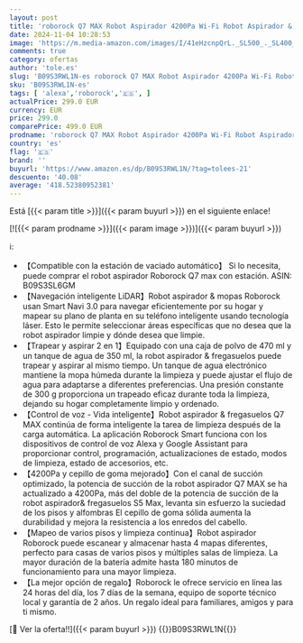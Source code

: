 ```yaml
---
layout: post
title: 'roborock Q7 MAX Robot Aspirador 4200Pa Wi-Fi Robot Aspirador & fregasuelos con Zonas Prohibidas 180min de Tiempo de ejecución  Autocargable Alexa & App Connect para Pelo de Mascotas Aspirador Robot'
date: 2024-11-04 10:28:53
image: 'https://m.media-amazon.com/images/I/41eHzcnpQrL._SL500_._SL400_.jpg'
comments: true
category: ofertas
author: 'tole.es'
slug: 'B09S3RWL1N-es roborock Q7 MAX Robot Aspirador 4200Pa Wi-Fi Robot...'
sku: 'B09S3RWL1N-es'
tags: [ 'alexa','roborock','🇪🇸', ]
actualPrice: 299.0 EUR
currency: EUR
price: 299.0
comparePrice: 499.0 EUR
prodname: 'roborock Q7 MAX Robot Aspirador 4200Pa Wi-Fi Robot Aspirador & fregasuelos con Zonas Prohibidas 180min de Tiempo de ejecución  Autocargable Alexa & App Connect para Pelo de Mascotas Aspirador Robot'
country: 'es'
flag: '🇪🇸'
brand: ''
buyurl: 'https://www.amazon.es/dp/B09S3RWL1N/?tag=tolees-21'
descuento: '40.08'
average: '418.52380952381'
---
```


Está [{{< param title >}}]({{< param buyurl >}}) en el siguiente enlace!

[![{{< param prodname >}}]({{< param image >}})]({{< param buyurl >}})

ℹ️:

- 【Compatible con la estación de vaciado automático】 Si lo necesita, puede comprar el robot aspirador Roborock Q7 max con estación. ASIN: B09S3SL6GM
- 【Navegación inteligente LiDAR】Robot aspirador & mopas Roborock usan Smart Navi 3.0 para navegar eficientemente por su hogar y mapear su plano de planta en su teléfono inteligente usando tecnología láser. Esto le permite seleccionar áreas específicas que no desea que la robot aspirador limpie y dónde desea que limpie.
- 【Trapear y aspirar 2 en 1】Equipado con una caja de polvo de 470 ml y un tanque de agua de 350 ml, la robot aspirador & fregasuelos puede trapear y aspirar al mismo tiempo. Un tanque de agua electrónico mantiene la mopa húmeda durante la limpieza y puede ajustar el flujo de agua para adaptarse a diferentes preferencias. Una presión constante de 300 g proporciona un trapeado eficaz durante toda la limpieza, dejando su hogar completamente limpio y ordenado.
- 【Control de voz - Vida inteligente】Robot aspirador & fregasuelos Q7 MAX continúa de forma inteligente la tarea de limpieza después de la carga automática. La aplicación Roborock Smart funciona con los dispositivos de control de voz Alexa y Google Assistant para proporcionar control, programación, actualizaciones de estado, modos de limpieza, estado de accesorios, etc.
- 【4200Pa y cepillo de goma mejorado】Con el canal de succión optimizado, la potencia de succión de la robot aspirador Q7 MAX se ha actualizado a 4200Pa, más del doble de la potencia de succión de la robot aspirador& fregasuelos S5 Max, levanta sin esfuerzo la suciedad de los pisos y alfombras El cepillo de goma sólida aumenta la durabilidad y mejora la resistencia a los enredos del cabello.
- 【Mapeo de varios pisos y limpieza continua】Robot aspirador Roborock puede escanear y almacenar hasta 4 mapas diferentes, perfecto para casas de varios pisos y múltiples salas de limpieza. La mayor duración de la batería admite hasta 180 minutos de funcionamiento para una mayor limpieza.
- 【La mejor opción de regalo】Roborock le ofrece servicio en línea las 24 horas del día, los 7 días de la semana, equipo de soporte técnico local y garantía de 2 años. Un regalo ideal para familiares, amigos y para ti mismo.

[🛒 Ver la oferta!!]({{< param buyurl >}})
{{<world>}}B09S3RWL1N{{</world>}}
